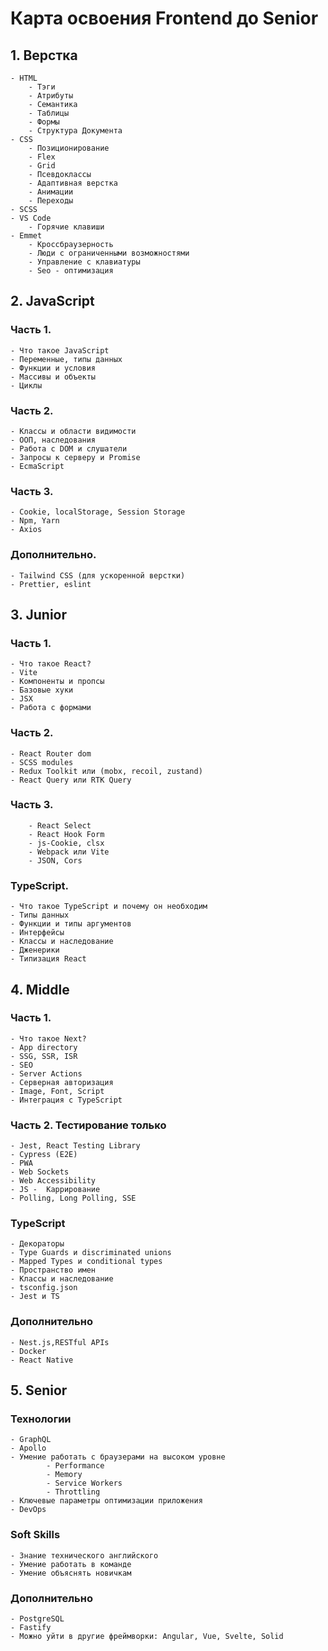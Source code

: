 # Карта освоения Frontend до Senior

## 1. Верстка
	- HTML
		- Тэги
		- Атрибуты
		- Семантика
		- Таблицы
		- Формы
		- Структура Документа
	- CSS
		- Позиционирование
		- Flex
		- Grid
		- Псевдоклассы
		- Адаптивная верстка
		- Анимации
		- Переходы
	- SCSS
	- VS Code
		- Горячие клавиши
	- Emmet
		- Кроссбраузерность
		- Люди с ограниченными возможностями
		- Управление с клавиатуры
		- Seo - оптимизация

## 2. JavaScript

### Часть 1.

	- Что такое JavaScript
	- Переменные, типы данных
	- Функции и условия
	- Массивы и объекты
	- Циклы

### Часть 2.

	- Классы и области видимости
	- ООП, наследования
	- Работа с DOM и слушатели
	- Запросы к серверу и Promise
	- EcmaScript

### Часть 3.

	- Cookie, localStorage, Session Storage
	- Npm, Yarn
	- Axios

### Дополнительно.

	- Tailwind CSS (для ускоренной верстки)
	- Prettier, eslint

## 3. Junior

### Часть 1.

	- Что такое React?
	- Vite
	- Компоненты и пропсы
	- Базовые хуки
	- JSX
	- Работа с формами

### Часть 2.

	- React Router dom
	- SCSS modules
	- Redux Toolkit или (mobx, recoil, zustand)
	- React Query или RTK Query

### Часть 3.

		- React Select
		- React Hook Form
		- js-Cookie, clsx
		- Webpack или Vite
		- JSON, Cors

### TypeScript.

	- Что такое TypeScript и почему он необходим
	- Типы данных
	- Функции и типы аргументов
	- Интерфейсы
	- Классы и наследование
	- Дженерики
	- Типизация React

## 4. Middle

### Часть 1.

	- Что такое Next?
	- App directory
	- SSG, SSR, ISR
	- SEO
	- Server Actions
	- Серверная авторизация
	- Image, Font, Script
	- Интеграция с TypeScript

### Часть 2. Тестирование только

	- Jest, React Testing Library
	- Cypress (E2E)
	- PWA
	- Web Sockets
	- Web Accessibility
	- JS -  Каррирование
	- Polling, Long Polling, SSE

### TypeScript

	- Декораторы
	- Type Guards и discriminated unions
	- Mapped Types и conditional types
	- Пространство имен
	- Классы и наследование
	- tsconfig.json
	- Jest и TS

### Дополнительно

	- Nest.js,RESTful APIs
	- Docker
	- React Native

## 5. Senior

### Технологии

	- GraphQL
	- Apollo
	- Умение работать с браузерами на высоком уровне
			- Performance
			- Memory
			- Service Workers
			- Throttling
	- Ключевые параметры оптимизации приложения
	- DevOps

### Soft Skills

	- Знание технического английского
	- Умение работать в команде
	- Умение объяснять новичкам

### Дополнительно

	- PostgreSQL
	- Fastify
	- Можно уйти в другие фреймворки: Angular, Vue, Svelte, Solid
